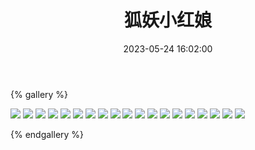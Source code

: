 ﻿---
title: 狐妖小红娘
date: 2023-05-24 16:02:00
comments: false
---

{% gallery %}

![](https://fastly.jsdelivr.net/gh/1405720461/images@master/Fox_Spirit_Matchmaker/1.webp)
![](https://fastly.jsdelivr.net/gh/1405720461/images@master/Fox_Spirit_Matchmaker/2.webp)
![](https://fastly.jsdelivr.net/gh/1405720461/images@master/Fox_Spirit_Matchmaker/3.webp)
![](https://fastly.jsdelivr.net/gh/1405720461/images@master/Fox_Spirit_Matchmaker/4.webp)
![](https://fastly.jsdelivr.net/gh/1405720461/images@master/Fox_Spirit_Matchmaker/5.webp)
![](https://fastly.jsdelivr.net/gh/1405720461/images@master/Fox_Spirit_Matchmaker/6.webp)
![](https://fastly.jsdelivr.net/gh/1405720461/images@master/Fox_Spirit_Matchmaker/7.webp)
![](https://fastly.jsdelivr.net/gh/1405720461/images@master/Fox_Spirit_Matchmaker/8.webp)
![](https://fastly.jsdelivr.net/gh/1405720461/images@master/Fox_Spirit_Matchmaker/9.webp)
![](https://fastly.jsdelivr.net/gh/1405720461/images@master/Fox_Spirit_Matchmaker/10.webp)
![](https://fastly.jsdelivr.net/gh/1405720461/images@master/Fox_Spirit_Matchmaker/11.webp)
![](https://fastly.jsdelivr.net/gh/1405720461/images@master/Fox_Spirit_Matchmaker/12.webp)
![](https://fastly.jsdelivr.net/gh/1405720461/images@master/Fox_Spirit_Matchmaker/13.webp)
![](https://fastly.jsdelivr.net/gh/1405720461/images@master/Fox_Spirit_Matchmaker/14.webp)
![](https://fastly.jsdelivr.net/gh/1405720461/images@master/Fox_Spirit_Matchmaker/15.webp)
![](https://fastly.jsdelivr.net/gh/1405720461/images@master/Fox_Spirit_Matchmaker/16.webp)
![](https://fastly.jsdelivr.net/gh/1405720461/images@master/Fox_Spirit_Matchmaker/17.webp)
![](https://fastly.jsdelivr.net/gh/1405720461/images@master/Fox_Spirit_Matchmaker/18.webp)
![](https://fastly.jsdelivr.net/gh/1405720461/images@master/Fox_Spirit_Matchmaker/19.webp)

{% endgallery %}
